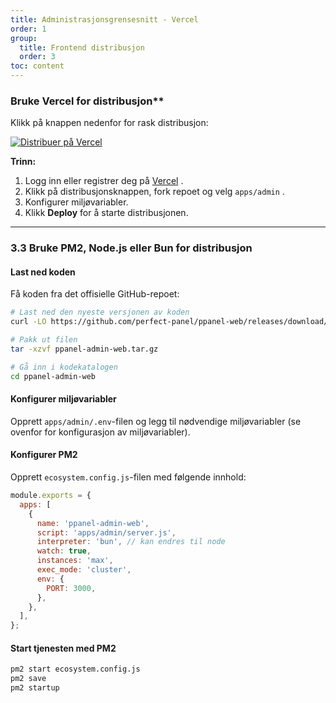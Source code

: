 ```yaml
---
title: Administrasjonsgrensesnitt - Vercel
order: 1
group: 
  title: Frontend distribusjon
  order: 3
toc: content
---
```


### Bruke Vercel for distribusjon\*\*

Klikk på knappen nedenfor for rask distribusjon:

[![Distribuer på Vercel](https://vercel.com/button)](https://vercel.com/new/clone?demo-description=PPanel%20er%20et%20rent%2C%20profesjonelt%2C%20og%20perfekt%20åpen-kilde%20proxy%20panel%20verktøy%2C%20designet%20for%20å%20være%20ditt%20ideelle%20valg%20for%20læring%20og%20praktisk%20bruk\&demo-image=https%3A%2F%2Furlscan.io%2Fliveshot%2F%3Fwidth%3D1920%26height%3D1080%26url%3Dhttps%3A%2F%2Fadmin.ppanel.dev\&demo-title=PPanel%20Admin%20Web\&demo-url=https%3A%2F%2Fadmin.ppanel.dev%2F\&from=.\&project-name=ppanel-admin-web\&repository-name=ppanel-web\&repository-url=https%3A%2F%2Fgithub.com%2Fperfect-panel%2Fppanel-web\&root-directory=apps%2Fadmin\&skippable-integrations=1)

**Trinn:**

1. Logg inn eller registrer deg på [Vercel](https://vercel.com/) .
2. Klikk på distribusjonsknappen, fork repoet og velg `apps/admin` .
3. Konfigurer miljøvariabler.
4. Klikk **Deploy** for å starte distribusjonen.

---

### **3.3 Bruke PM2, Node.js eller Bun for distribusjon**

#### Last ned koden

Få koden fra det offisielle GitHub-repoet:

```bash
# Last ned den nyeste versjonen av koden
curl -LO https://github.com/perfect-panel/ppanel-web/releases/download/v1.0.0/ppanel-admin-web.tar.gz

# Pakk ut filen
tar -xzvf ppanel-admin-web.tar.gz

# Gå inn i kodekatalogen
cd ppanel-admin-web
```

#### Konfigurer miljøvariabler

Opprett `apps/admin/.env`-filen og legg til nødvendige miljøvariabler (se ovenfor for konfigurasjon av miljøvariabler).

#### Konfigurer PM2

Opprett `ecosystem.config.js`-filen med følgende innhold:

```javascript
module.exports = {
  apps: [
    {
      name: 'ppanel-admin-web',
      script: 'apps/admin/server.js',
      interpreter: 'bun', // kan endres til node
      watch: true,
      instances: 'max',
      exec_mode: 'cluster',
      env: {
        PORT: 3000,
      },
    },
  ],
};
```

#### Start tjenesten med PM2

```bash
pm2 start ecosystem.config.js
pm2 save
pm2 startup
```

